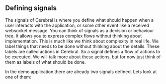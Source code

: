 ## Defining signals

The signals of Cerebral is where you define what should happen when a user interacts with the application, or some other event like a received websocket message. You can think of signals as a decision or behaviour tree. It allows you to express complex flows without thinking about implementation. This is much like we think about complexity in real life. We label things that needs to be done without thinking about the details. These labels are called actions in Cerebral. So a signal defines a flow of actions to be executed. We will talk more about these actions, but for now just think of them as labels of what should be done.

In the demo application there are already two signals defined. Lets look at one of them:
